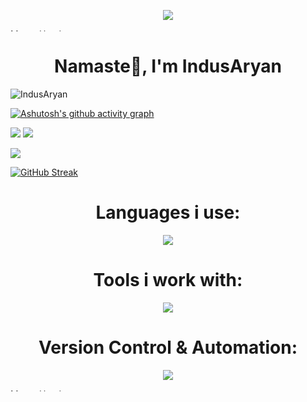 <p align="center"> <img src="https://capsule-render.vercel.app/api?type=Waving&color=timeGradient&height=150&animation=fadeIn&section=header&text=&fontSize=50"> </p>

<img src="https://camo.githubusercontent.com/82291b0fe831bfc6781e07fc5090cbd0a8b912bb8b8d4fec0696c881834f81ac/68747470733a2f2f70726f626f742e6d656469612f394575424971676170492e676966" alt="MasterHead" width="1050" height="4">

<h1 align="center">Namaste🙏, I'm IndusAryan</h1>

<p align="center"></p>

<p align="left"> <img src="https://komarev.com/ghpvc/?username=IndusAryan&label=Profile%20views&color=0e75b6&style=flat" alt="IndusAryan" /> 

[![Ashutosh's github activity graph](https://github-readme-activity-graph.vercel.app/graph?username=IndusAryan&theme=vue)](https://github.com/ashutosh00710/github-readme-activity-graph)

![](https://raw.githubusercontent.com/username/github-stats/master/generated/overview.svg#gh-dark-mode-only)
![](https://raw.githubusercontent.com/username/github-stats/master/generated/overview.svg#gh-light-mode-only)
  
![](https://raw.githubusercontent.com/IndusAryan/mystats/master/generated/languages.svg#gh-light-mode-only)

[![GitHub Streak](https://streak-stats.demolab.com?user=IndusAryan&theme=radical)](https://git.io/streak-stats)

<h1 align="center">Languages i use:</h1>

<p align="center">
  <a href="https://skillicons.dev">
    <img src="https://skillicons.dev/icons?i=kotlin,html,css,javascript,react,java&perline=3" />
  </a>
</p>

<h1 align="center">Tools i work with:</h1>
<p align="center">
  <a href="https://skillicons.dev">
    <img src="https://skillicons.dev/icons?i=androidstudio,visualstudio,cloudflare,vercel,heroku,netlify,gradle,wordpress,tailwind&perline=3" />
  </a>
</p>
  
 <h1 align="center">Version Control & Automation:</h1>
  <p align="center">
  <a href="https://skillicons.dev">
    <img src="https://skillicons.dev/icons?i=git,github,gitlab,githubactions,powershell" />
  </a>
</p>

<img src="https://camo.githubusercontent.com/82291b0fe831bfc6781e07fc5090cbd0a8b912bb8b8d4fec0696c881834f81ac/68747470733a2f2f70726f626f742e6d656469612f394575424971676170492e676966" alt="MasterHead" width="1050" height="4">


